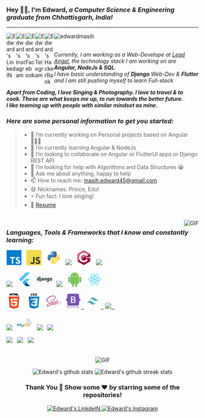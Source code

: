 
### Hey 👋🏽, I'm Edward, _a Computer Science & Engineering graduate from Chhattisgarh, India!_
<hr>
<img src="https://komarev.com/ghpvc/?username=edwardmasih&label=Views&color=blue&style=plastic" alt="edwardmasih"/>

<a href="https://www.linkedin.com/in/edwardmasih/">
  <img align="left" alt="Edward's LinkedIN" width="25px" src="https://cdn.worldvectorlogo.com/logos/linkedin-icon-2.svg" />
</a>
<a href="https://www.instagram.com/edwardmasih_/">
  <img align="left" alt="Edward's Instagram" width="25px" src="https://cdn.worldvectorlogo.com/logos/instagram-2-1.svg" />
</a>
<a href="https://www.facebook.com/edward.masih/">
  <img align="left" alt="Edward's Facebook" width="25px" src="https://cdn.worldvectorlogo.com/logos/facebook-3.svg" />
</a>
<a href="https://t.me/edwardmasih">
  <img align="left" alt="Edward's Telegram" width="25px" src="https://cdn.worldvectorlogo.com/logos/telegram-1.svg" />
</a>
<a href="https://www.hackerrank.com/edwardmasih/">
  <img align="left" alt="Edward's HackerRank" width="25px" src="https://cdn.worldvectorlogo.com/logos/hackerrank.svg" />
</a>

<br>
<br>

*Currently, I am working as a Web-Develope at [Lead Angel](https://https://www.leadangel.com/), the technology stack I am working on are <b>Angular, NodeJs & SQL</b>.<br>I have basic understanding of <b>Django</b> Web-Dev & <b>Flutter</b> and I am still pushing myself to learn Full-stack*

***Apart from Coding, I love Singing & Photography. I love to travel & to cook. These are what keeps me up, to run towards the better future.*** <br>
***I like teaming up with people with similar mindset as mine.***

### _Here are some personal information to get you started:_


>-  🔭  I’m currently working on Personal projects based on Angular 👨🏽‍💻 <br>
>-  🌱  I’m currently learning Angular & NodeJs<br>
>-  👯  I’m looking to collaborate on Angular or FlutterUI apps or Django REST API <br>
>-  🤔  I’m looking for help with Algorithms and Data Structures 😭 <br>
>-  💬  Ask me about anything, happy to help <br>
>-  📫  How to reach me: masih.edward45@gmail.com <br>
>-  😄  Nicknames: Prince, Edu! <br>
>-  ⚡  Fun fact: I love singing! <br>
>-  📝  [Resume](https://drive.google.com/file/d/1I1rAGAdJmDI1BM4x8OOzGwcB9UmZCnh_/view?usp=sharing)

<br>
<img align="right" alt="GIF" src="https://media.giphy.com/media/836HiJc7pgzy8iNXCn/giphy.gif"/>

### _Languages, Tools & Frameworks that I know and constantly learning:_

<img height="40" src="https://raw.githubusercontent.com/devicons/devicon/master/icons/typescript/typescript-original.svg">	&nbsp;
<img height="40" src="https://raw.githubusercontent.com/github/explore/80688e429a7d4ef2fca1e82350fe8e3517d3494d/topics/javascript/javascript.png">	&nbsp;
<img height="40" src="https://raw.githubusercontent.com/devicons/devicon/master/icons/python/python-original.svg">	&nbsp;
<img height="40" src="https://www.vectorlogo.zone/logos/dartlang/dartlang-icon.svg">	&nbsp;
<img height="40" src="https://raw.githubusercontent.com/devicons/devicon/master/icons/cplusplus/cplusplus-original.svg">	&nbsp;
<img height="40" src="https://upload.wikimedia.org/wikipedia/en/thumb/3/30/Java_programming_language_logo.svg/300px-Java_programming_language_logo.svg.png">	&nbsp;


<img height="40" src="https://upload.wikimedia.org/wikipedia/commons/c/cf/Angular_full_color_logo.svg">	&nbsp;
<img height="40" src="https://raw.githubusercontent.com/github/explore/80688e429a7d4ef2fca1e82350fe8e3517d3494d/topics/flutter/flutter.png">	&nbsp;
<img height="40" src="https://raw.githubusercontent.com/github/explore/80688e429a7d4ef2fca1e82350fe8e3517d3494d/topics/django/django.png">	&nbsp;
<img height="40" src="https://cw-production-assetsbucket-8j84s7jns7p2.s3.amazonaws.com/media/blog-images/drf-logo2.png">	&nbsp;
<img height="40" src="https://raw.githubusercontent.com/github/explore/80688e429a7d4ef2fca1e82350fe8e3517d3494d/topics/android/android.png">	&nbsp;
<img height="40" src="https://raw.githubusercontent.com/github/explore/80688e429a7d4ef2fca1e82350fe8e3517d3494d/topics/react/react.png">	&nbsp;

<img height="40" src="https://raw.githubusercontent.com/github/explore/80688e429a7d4ef2fca1e82350fe8e3517d3494d/topics/html/html.png">	&nbsp;
<img height="40" src="https://raw.githubusercontent.com/github/explore/80688e429a7d4ef2fca1e82350fe8e3517d3494d/topics/css/css.png">	&nbsp;
<img height="40" src="https://raw.githubusercontent.com/devicons/devicon/master/icons/sass/sass-original.svg">	&nbsp;
[<img height="40" src="https://raw.githubusercontent.com/devicons/devicon/master/icons/bootstrap/bootstrap-plain-wordmark.svg">	&nbsp;](https://getbootstrap.com)
[<img height="40" src="https://raw.githubusercontent.com/github/explore/80688e429a7d4ef2fca1e82350fe8e3517d3494d/topics/tailwind/tailwind.png">	&nbsp;](https://tailwindcss.com/)
[<img height="40" src="https://avatars0.githubusercontent.com/u/67643916?s=400&v=4">	&nbsp;](https://www.gethalfmoon.com/docs/introduction/)

<img height="40" src="https://nodejs.org/static/images/logos/nodejs-new-pantone-white.svg">	&nbsp;
<img height="40" src="https://raw.githubusercontent.com/devicons/devicon/master/icons/mysql/mysql-original-wordmark.svg">	&nbsp;
<img height="40" src="https://www.vectorlogo.zone/logos/firebase/firebase-icon.svg">	&nbsp;
<img height="40" src="https://www.vectorlogo.zone/logos/git-scm/git-scm-icon.svg">	&nbsp;

<img height="40" src="https://cdn.worldvectorlogo.com/logos/visual-studio-code-1.svg">	&nbsp;
<img height="40" src="https://1.bp.blogspot.com/-LgTa-xDiknI/X4EflN56boI/AAAAAAAAPuk/24YyKnqiGkwRS9-_9suPKkfsAwO4wHYEgCLcBGAsYHQ/s0/image9.png">	&nbsp;
<img height="40" src="https://upload.wikimedia.org/wikipedia/commons/1/1d/PyCharm_Icon.svg">	&nbsp;
<br><br>

<div align="center">

<img align="center" alt="GIF" src="https://github-readme-stats.vercel.app/api/top-langs?username=edwardmasih&show_icons=true&locale=en&layout=compact&hide=kotlin"/><br>
  
![Edward's github stats](https://github-readme-stats.vercel.app/api?username=edwardmasih&show_icons=true)
![Edward's github streak stats](https://github-readme-streak-stats.herokuapp.com/?user=edwardmasih&)


### Thank You 🙏 Show some ❤️ by starring some of the repositories!

<a href="https://www.linkedin.com/in/edwardmasih/">
  <img alt="Edward's LinkdeIN" src="https://img.shields.io/badge/-edwardmasih-blue?style=flat&logo=Linkedin&logoColor=white" />
</a>

<a href="https://www.instagram.com/edwardmasih_/">
  <img alt="Edward's Instagram" src="https://img.shields.io/badge/-edwardmasih__-DD2A7B?style=flat&logo=Instagram&logoColor=white" />
</a>

</div>
